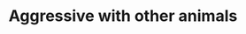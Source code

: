 ---
title: Aggressive with other animals
order: 2
links:
  - text: "Why does my cat attack my hand? (Youtube)"
    url: "https://www.youtube.com/watch?v=LlKmZOuXbGQ"
  - text: "A guide to aggressive cats (Web)"
    url: "https://www.cats.org.uk/help-and-advice/cat-behaviour/aggressive-cats"
  - text: "Managing your cat's behaviour (PDF)"
    url: "https://www.cats.org.uk/media/lbdflus5/managing-cat-behaviour-2025.pdf"
  - text: "Understanding your cat's behaviour (PDF)"
    url: "https://www.cats.org.uk/media/qaklxqm5/understanding-cat-behaviour-2025.pdf"
  - text: "Cats living together (PDF)"
    url: "https://www.cats.org.uk/media/bhlj1ntp/cats-living-together-2025.pdf"
  - text: "Neutering (PDF)"
    url: "https://www.cats.org.uk/media/sn5dd54p/neutering-2025.pdf"
---